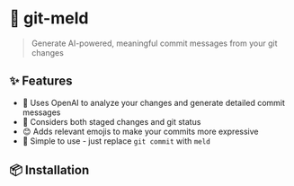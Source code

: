 # 🔄 git-meld

> Generate AI-powered, meaningful commit messages from your git changes

## ✨ Features

- 🤖 Uses OpenAI to analyze your changes and generate detailed commit messages
- 🎯 Considers both staged changes and git status
- 😊 Adds relevant emojis to make your commits more expressive
- 🚀 Simple to use - just replace `git commit` with `meld`

## 📦 Installation
